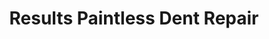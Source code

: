 ---
title: "Results Paintless Dent Repair"
url: /carrollton/results-paintless-dent-repair/
shop: Autowerkstatt
---